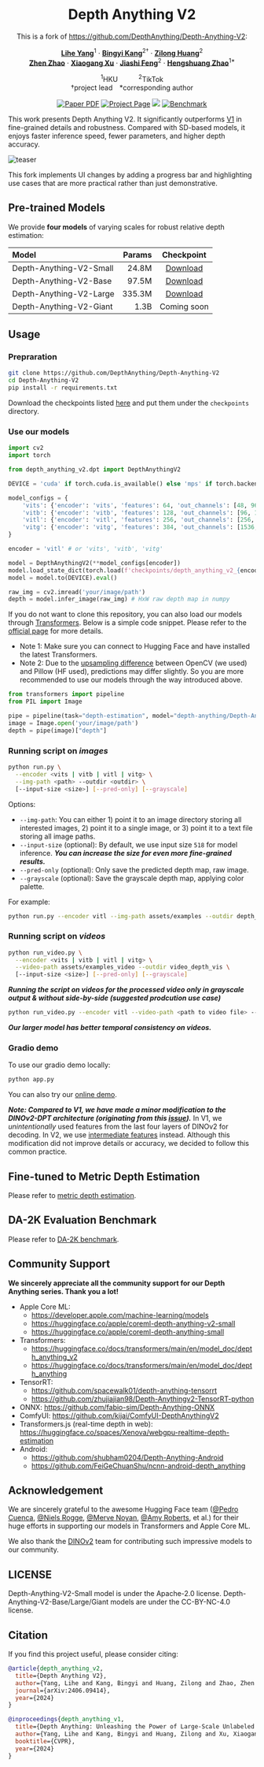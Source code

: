 <div align="center">
<h1>Depth Anything V2</h1>

This is a fork of https://github.com/DepthAnything/Depth-Anything-V2:

[**Lihe Yang**](https://liheyoung.github.io/)<sup>1</sup> · [**Bingyi Kang**](https://bingykang.github.io/)<sup>2&dagger;</sup> · [**Zilong Huang**](http://speedinghzl.github.io/)<sup>2</sup>
<br>
[**Zhen Zhao**](http://zhaozhen.me/) · [**Xiaogang Xu**](https://xiaogang00.github.io/) · [**Jiashi Feng**](https://sites.google.com/site/jshfeng/)<sup>2</sup> · [**Hengshuang Zhao**](https://hszhao.github.io/)<sup>1*</sup>

<sup>1</sup>HKU&emsp;&emsp;&emsp;<sup>2</sup>TikTok
<br>
&dagger;project lead&emsp;*corresponding author

<a href="https://arxiv.org/abs/2406.09414"><img src='https://img.shields.io/badge/arXiv-Depth Anything V2-red' alt='Paper PDF'></a>
<a href='https://depth-anything-v2.github.io'><img src='https://img.shields.io/badge/Project_Page-Depth Anything V2-green' alt='Project Page'></a>
<a href='https://huggingface.co/spaces/depth-anything/Depth-Anything-V2'><img src='https://img.shields.io/badge/%F0%9F%A4%97%20Hugging%20Face-Demo-blue'></a>
<a href='https://huggingface.co/datasets/depth-anything/DA-2K'><img src='https://img.shields.io/badge/Benchmark-DA--2K-yellow' alt='Benchmark'></a>
</div>

This work presents Depth Anything V2. It significantly outperforms [V1](https://github.com/LiheYoung/Depth-Anything) in fine-grained details and robustness. Compared with SD-based models, it enjoys faster inference speed, fewer parameters, and higher depth accuracy.

![teaser](assets/teaser.png)

This fork implements UI changes by adding a progress bar and highlighting use cases that are more practical rather than just demonstrative.



## Pre-trained Models

We provide **four models** of varying scales for robust relative depth estimation:

| Model | Params | Checkpoint |
|:-|-:|:-:|
| Depth-Anything-V2-Small | 24.8M | [Download](https://huggingface.co/depth-anything/Depth-Anything-V2-Small/resolve/main/depth_anything_v2_vits.pth?download=true) |
| Depth-Anything-V2-Base | 97.5M | [Download](https://huggingface.co/depth-anything/Depth-Anything-V2-Base/resolve/main/depth_anything_v2_vitb.pth?download=true) |
| Depth-Anything-V2-Large | 335.3M | [Download](https://huggingface.co/depth-anything/Depth-Anything-V2-Large/resolve/main/depth_anything_v2_vitl.pth?download=true) |
| Depth-Anything-V2-Giant | 1.3B | Coming soon |


## Usage

### Prepraration

```bash
git clone https://github.com/DepthAnything/Depth-Anything-V2
cd Depth-Anything-V2
pip install -r requirements.txt
```

Download the checkpoints listed [here](#pre-trained-models) and put them under the `checkpoints` directory.

### Use our models
```python
import cv2
import torch

from depth_anything_v2.dpt import DepthAnythingV2

DEVICE = 'cuda' if torch.cuda.is_available() else 'mps' if torch.backends.mps.is_available() else 'cpu'

model_configs = {
    'vits': {'encoder': 'vits', 'features': 64, 'out_channels': [48, 96, 192, 384]},
    'vitb': {'encoder': 'vitb', 'features': 128, 'out_channels': [96, 192, 384, 768]},
    'vitl': {'encoder': 'vitl', 'features': 256, 'out_channels': [256, 512, 1024, 1024]},
    'vitg': {'encoder': 'vitg', 'features': 384, 'out_channels': [1536, 1536, 1536, 1536]}
}

encoder = 'vitl' # or 'vits', 'vitb', 'vitg'

model = DepthAnythingV2(**model_configs[encoder])
model.load_state_dict(torch.load(f'checkpoints/depth_anything_v2_{encoder}.pth', map_location='cpu'))
model = model.to(DEVICE).eval()

raw_img = cv2.imread('your/image/path')
depth = model.infer_image(raw_img) # HxW raw depth map in numpy
```

If you do not want to clone this repository, you can also load our models through [Transformers](https://github.com/huggingface/transformers/). Below is a simple code snippet. Please refer to the [official page](https://huggingface.co/docs/transformers/main/en/model_doc/depth_anything_v2) for more details.

- Note 1: Make sure you can connect to Hugging Face and have installed the latest Transformers.
- Note 2: Due to the [upsampling difference](https://github.com/huggingface/transformers/pull/31522#issuecomment-2184123463) between OpenCV (we used) and Pillow (HF used), predictions may differ slightly. So you are more recommended to use our models through the way introduced above.
```python
from transformers import pipeline
from PIL import Image

pipe = pipeline(task="depth-estimation", model="depth-anything/Depth-Anything-V2-Small-hf")
image = Image.open('your/image/path')
depth = pipe(image)["depth"]
```

### Running script on *images*

```bash
python run.py \
  --encoder <vits | vitb | vitl | vitg> \
  --img-path <path> --outdir <outdir> \
  [--input-size <size>] [--pred-only] [--grayscale]
```
Options:
- `--img-path`: You can either 1) point it to an image directory storing all interested images, 2) point it to a single image, or 3) point it to a text file storing all image paths.
- `--input-size` (optional): By default, we use input size `518` for model inference. ***You can increase the size for even more fine-grained results.***
- `--pred-only` (optional): Only save the predicted depth map,  raw image.
- `--grayscale` (optional): Save the grayscale depth map,  applying color palette.

For example:
```bash
python run.py --encoder vitl --img-path assets/examples --outdir depth_vis
```

### Running script on *videos*

```bash
python run_video.py \
  --encoder <vits | vitb | vitl | vitg> \
  --video-path assets/examples_video --outdir video_depth_vis \
  [--input-size <size>] [--pred-only] [--grayscale]
```

***Running the script on *videos* for the processed video only in grayscale output & without side-by-side (suggested prodcution use case)*** 
```bash
python run_video.py --encoder vitl --video-path <path to video file> --outdir <path to output dir> --pred-only --grayscale
```


***Our larger model has better temporal consistency on videos.***

### Gradio demo

To use our gradio demo locally:

```bash
python app.py
```

You can also try our [online demo](https://huggingface.co/spaces/Depth-Anything/Depth-Anything-V2).

***Note: Compared to V1, we have made a minor modification to the DINOv2-DPT architecture (originating from this [issue](https://github.com/LiheYoung/Depth-Anything/issues/81)).*** In V1, we *unintentionally* used features from the last four layers of DINOv2 for decoding. In V2, we use [intermediate features](https://github.com/DepthAnything/Depth-Anything-V2/blob/2cbc36a8ce2cec41d38ee51153f112e87c8e42d8/depth_anything_v2/dpt.py#L164-L169) instead. Although this modification did not improve details or accuracy, we decided to follow this common practice.


## Fine-tuned to Metric Depth Estimation

Please refer to [metric depth estimation](./metric_depth).


## DA-2K Evaluation Benchmark

Please refer to [DA-2K benchmark](./DA-2K.md).


## Community Support

**We sincerely appreciate all the community support for our Depth Anything series. Thank you a lot!**

- Apple Core ML:
    - https://developer.apple.com/machine-learning/models
    - https://huggingface.co/apple/coreml-depth-anything-v2-small
    - https://huggingface.co/apple/coreml-depth-anything-small
- Transformers:
    - https://huggingface.co/docs/transformers/main/en/model_doc/depth_anything_v2
    - https://huggingface.co/docs/transformers/main/en/model_doc/depth_anything
- TensorRT:
    - https://github.com/spacewalk01/depth-anything-tensorrt
    - https://github.com/zhujiajian98/Depth-Anythingv2-TensorRT-python
- ONNX: https://github.com/fabio-sim/Depth-Anything-ONNX
- ComfyUI: https://github.com/kijai/ComfyUI-DepthAnythingV2
- Transformers.js (real-time depth in web): https://huggingface.co/spaces/Xenova/webgpu-realtime-depth-estimation
- Android:
  - https://github.com/shubham0204/Depth-Anything-Android
  - https://github.com/FeiGeChuanShu/ncnn-android-depth_anything


## Acknowledgement

We are sincerely grateful to the awesome Hugging Face team ([@Pedro Cuenca](https://huggingface.co/pcuenq), [@Niels Rogge](https://huggingface.co/nielsr), [@Merve Noyan](https://huggingface.co/merve), [@Amy Roberts](https://huggingface.co/amyeroberts), et al.) for their huge efforts in supporting our models in Transformers and Apple Core ML.

We also thank the [DINOv2](https://github.com/facebookresearch/dinov2) team for contributing such impressive models to our community.


## LICENSE

Depth-Anything-V2-Small model is under the Apache-2.0 license. Depth-Anything-V2-Base/Large/Giant models are under the CC-BY-NC-4.0 license.


## Citation

If you find this project useful, please consider citing:

```bibtex
@article{depth_anything_v2,
  title={Depth Anything V2},
  author={Yang, Lihe and Kang, Bingyi and Huang, Zilong and Zhao, Zhen and Xu, Xiaogang and Feng, Jiashi and Zhao, Hengshuang},
  journal={arXiv:2406.09414},
  year={2024}
}

@inproceedings{depth_anything_v1,
  title={Depth Anything: Unleashing the Power of Large-Scale Unlabeled Data}, 
  author={Yang, Lihe and Kang, Bingyi and Huang, Zilong and Xu, Xiaogang and Feng, Jiashi and Zhao, Hengshuang},
  booktitle={CVPR},
  year={2024}
}
```
